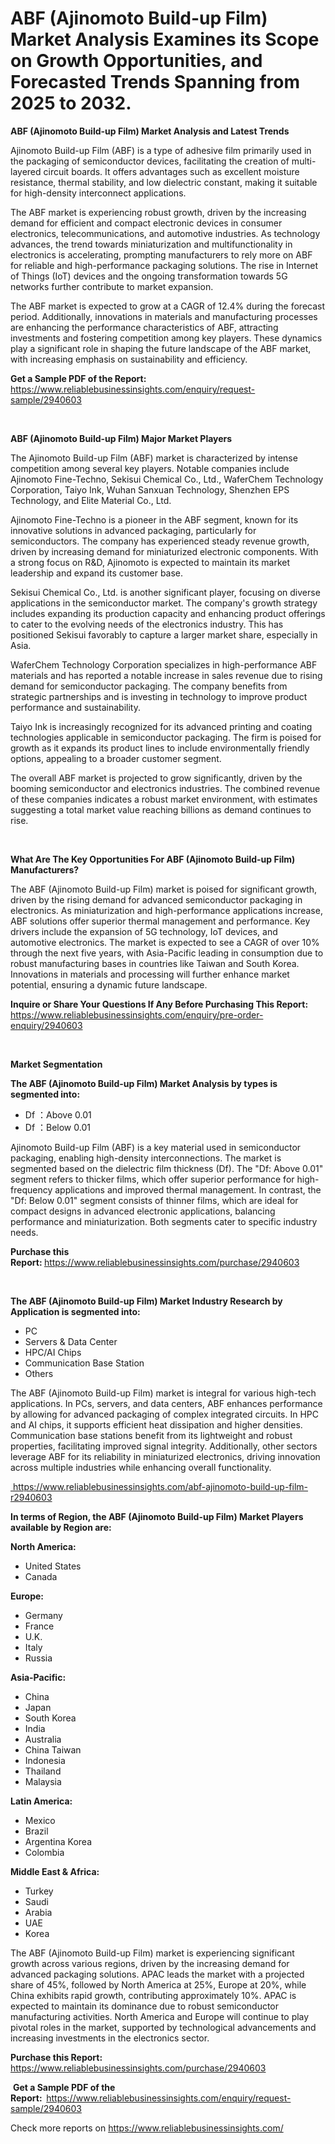 <p><h1>ABF (Ajinomoto Build-up Film) Market Analysis Examines its Scope on Growth Opportunities, and Forecasted Trends Spanning from 2025 to 2032.</h1></p><p><strong>ABF (Ajinomoto Build-up Film) Market Analysis and Latest Trends</strong></p>
<p><p>Ajinomoto Build-up Film (ABF) is a type of adhesive film primarily used in the packaging of semiconductor devices, facilitating the creation of multi-layered circuit boards. It offers advantages such as excellent moisture resistance, thermal stability, and low dielectric constant, making it suitable for high-density interconnect applications.</p><p>The ABF market is experiencing robust growth, driven by the increasing demand for efficient and compact electronic devices in consumer electronics, telecommunications, and automotive industries. As technology advances, the trend towards miniaturization and multifunctionality in electronics is accelerating, prompting manufacturers to rely more on ABF for reliable and high-performance packaging solutions. The rise in Internet of Things (IoT) devices and the ongoing transformation towards 5G networks further contribute to market expansion.</p><p>The ABF market is expected to grow at a CAGR of 12.4% during the forecast period. Additionally, innovations in materials and manufacturing processes are enhancing the performance characteristics of ABF, attracting investments and fostering competition among key players. These dynamics play a significant role in shaping the future landscape of the ABF market, with increasing emphasis on sustainability and efficiency.</p></p>
<p><strong>Get a Sample PDF of the Report:&nbsp;</strong> <a href="https://www.reliablebusinessinsights.com/enquiry/request-sample/2940603?utm_campaign=3517&utm_medium=2&utm_source=Github&utm_content=ia&utm_term=15032025&utm_id=abf-ajinomoto-build-up-film">https://www.reliablebusinessinsights.com/enquiry/request-sample/2940603</a></p>
<p>&nbsp;</p>
<p><strong>ABF (Ajinomoto Build-up Film) Major Market Players</strong></p>
<p><p>The Ajinomoto Build-up Film (ABF) market is characterized by intense competition among several key players. Notable companies include Ajinomoto Fine-Techno, Sekisui Chemical Co., Ltd., WaferChem Technology Corporation, Taiyo Ink, Wuhan Sanxuan Technology, Shenzhen EPS Technology, and Elite Material Co., Ltd.</p><p>Ajinomoto Fine-Techno is a pioneer in the ABF segment, known for its innovative solutions in advanced packaging, particularly for semiconductors. The company has experienced steady revenue growth, driven by increasing demand for miniaturized electronic components. With a strong focus on R&D, Ajinomoto is expected to maintain its market leadership and expand its customer base.</p><p>Sekisui Chemical Co., Ltd. is another significant player, focusing on diverse applications in the semiconductor market. The company's growth strategy includes expanding its production capacity and enhancing product offerings to cater to the evolving needs of the electronics industry. This has positioned Sekisui favorably to capture a larger market share, especially in Asia.</p><p>WaferChem Technology Corporation specializes in high-performance ABF materials and has reported a notable increase in sales revenue due to rising demand for semiconductor packaging. The company benefits from strategic partnerships and is investing in technology to improve product performance and sustainability.</p><p>Taiyo Ink is increasingly recognized for its advanced printing and coating technologies applicable in semiconductor packaging. The firm is poised for growth as it expands its product lines to include environmentally friendly options, appealing to a broader customer segment.</p><p>The overall ABF market is projected to grow significantly, driven by the booming semiconductor and electronics industries. The combined revenue of these companies indicates a robust market environment, with estimates suggesting a total market value reaching billions as demand continues to rise.</p></p>
<p>&nbsp;</p>
<p><strong>What Are The Key Opportunities For ABF (Ajinomoto Build-up Film) Manufacturers?</strong></p>
<p><p>The ABF (Ajinomoto Build-up Film) market is poised for significant growth, driven by the rising demand for advanced semiconductor packaging in electronics. As miniaturization and high-performance applications increase, ABF solutions offer superior thermal management and performance. Key drivers include the expansion of 5G technology, IoT devices, and automotive electronics. The market is expected to see a CAGR of over 10% through the next five years, with Asia-Pacific leading in consumption due to robust manufacturing bases in countries like Taiwan and South Korea. Innovations in materials and processing will further enhance market potential, ensuring a dynamic future landscape.</p></p>
<p><strong>Inquire or Share Your Questions If Any Before Purchasing This Report:</strong> <a href="https://www.reliablebusinessinsights.com/enquiry/pre-order-enquiry/2940603?utm_campaign=3517&utm_medium=2&utm_source=Github&utm_content=ia&utm_term=15032025&utm_id=abf-ajinomoto-build-up-film">https://www.reliablebusinessinsights.com/enquiry/pre-order-enquiry/2940603</a></p>
<p>&nbsp;</p>
<p><strong>Market Segmentation</strong></p>
<p><strong>The ABF (Ajinomoto Build-up Film) Market Analysis by types is segmented into:</strong></p>
<p><ul><li>Df ：Above 0.01</li><li>Df ：Below 0.01</li></ul></p>
<p><p>Ajinomoto Build-up Film (ABF) is a key material used in semiconductor packaging, enabling high-density interconnections. The market is segmented based on the dielectric film thickness (Df). The "Df: Above 0.01" segment refers to thicker films, which offer superior performance for high-frequency applications and improved thermal management. In contrast, the "Df: Below 0.01" segment consists of thinner films, which are ideal for compact designs in advanced electronic applications, balancing performance and miniaturization. Both segments cater to specific industry needs.</p></p>
<p><strong>Purchase this Report:&nbsp;</strong><a href="https://www.reliablebusinessinsights.com/purchase/2940603?utm_campaign=3517&utm_medium=2&utm_source=Github&utm_content=ia&utm_term=15032025&utm_id=abf-ajinomoto-build-up-film">https://www.reliablebusinessinsights.com/purchase/2940603</a></p>
<p>&nbsp;</p>
<p><strong>The ABF (Ajinomoto Build-up Film) Market Industry Research by Application is segmented into:</strong></p>
<p><ul><li>PC</li><li>Servers & Data Center</li><li>HPC/AI Chips</li><li>Communication Base Station</li><li>Others</li></ul></p>
<p><p>The ABF (Ajinomoto Build-up Film) market is integral for various high-tech applications. In PCs, servers, and data centers, ABF enhances performance by allowing for advanced packaging of complex integrated circuits. In HPC and AI chips, it supports efficient heat dissipation and higher densities. Communication base stations benefit from its lightweight and robust properties, facilitating improved signal integrity. Additionally, other sectors leverage ABF for its reliability in miniaturized electronics, driving innovation across multiple industries while enhancing overall functionality.</p></p>
<p><a href="https://www.reliablebusinessinsights.com/abf-ajinomoto-build-up-film-r2940603?utm_campaign=3517&utm_medium=2&utm_source=Github&utm_content=ia&utm_term=15032025&utm_id=abf-ajinomoto-build-up-film">&nbsp;https://www.reliablebusinessinsights.com/abf-ajinomoto-build-up-film-r2940603</a></p>
<p><strong>In terms of Region, the ABF (Ajinomoto Build-up Film) Market Players available by Region are:</strong></p>
<p>
    <p> <strong> North America: </strong>
        <ul>
            <li>United States</li>
            <li>Canada</li>
        </ul>
        </p> 
    <p> <strong> Europe: </strong>
        <ul>
            <li>Germany</li>
            <li>France</li>
            <li>U.K.</li>
            <li>Italy</li>
            <li>Russia</li>
        </ul>
        </p> 
    <p> <strong> Asia-Pacific: </strong>
        <ul>
            <li>China</li>
            <li>Japan</li>
            <li>South Korea</li>
            <li>India</li>
            <li>Australia</li>
            <li>China Taiwan</li>
            <li>Indonesia</li>
            <li>Thailand</li>
            <li>Malaysia</li>
        </ul>
        </p> 
    <p> <strong> Latin America: </strong>
        <ul>
            <li>Mexico</li>
            <li>Brazil</li>
            <li>Argentina Korea</li>
            <li>Colombia</li>
        </ul>
        </p> 
    <p> <strong> Middle East & Africa: </strong>
        <ul>
            <li>Turkey</li>
            <li>Saudi</li>
            <li>Arabia</li>
            <li>UAE</li>
            <li>Korea</li>
        </ul>
    </p>
    </p>
<p><p>The ABF (Ajinomoto Build-up Film) market is experiencing significant growth across various regions, driven by the increasing demand for advanced packaging solutions. APAC leads the market with a projected share of 45%, followed by North America at 25%, Europe at 20%, while China exhibits rapid growth, contributing approximately 10%. APAC is expected to maintain its dominance due to robust semiconductor manufacturing activities. North America and Europe will continue to play pivotal roles in the market, supported by technological advancements and increasing investments in the electronics sector.</p></p>
<p><strong>Purchase this Report: </strong><a href="https://www.reliablebusinessinsights.com/purchase/2940603?utm_campaign=3517&utm_medium=2&utm_source=Github&utm_content=ia&utm_term=15032025&utm_id=abf-ajinomoto-build-up-film">https://www.reliablebusinessinsights.com/purchase/2940603</a></p>
<p>&nbsp;<strong>Get a Sample PDF of the Report:&nbsp;&nbsp;</strong><a href="https://www.reliablebusinessinsights.com/enquiry/request-sample/2940603?utm_campaign=3517&utm_medium=2&utm_source=Github&utm_content=ia&utm_term=15032025&utm_id=abf-ajinomoto-build-up-film">https://www.reliablebusinessinsights.com/enquiry/request-sample/2940603</a></p>
<p><strong></strong></p>
<p>Check more reports on <a href="https://www.reliablebusinessinsights.com/?utm_campaign=3517&utm_medium=2&utm_source=Github&utm_content=ia&utm_term=15032025&utm_id=abf-ajinomoto-build-up-film">https://www.reliablebusinessinsights.com/</a></p>